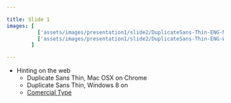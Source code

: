 ```yaml
---

title: Slide 1
images: [
          ['assets/images/presentation1/slide2/DuplicateSans-Thin-ENG-Mac_Chrome-24.png', 'full'],
          ['assets/images/presentation1/slide2/DuplicateSans-Thin-ENG-Win8_IE11-24.png', 'full']
        ]

---
```


- Hinting on the web
    - Duplicate Sans Thin, Mac OSX on Chrome
    - Duplicate Sans Thin, Windows 8 on 
    - [Comercial Type](https://commercialtype.com/)
